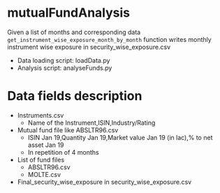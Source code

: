 # mutualFundAnalysis

Given a list of months and corresponding data `get_instrument_wise_exposure_month_by_month` function writes monthly
instrument wise exposure in security_wise_exposure.csv

* Data loading script: loadData.py
* Analysis script: analyseFunds.py

# Data fields description
* Instruments.csv
  * Name of the Instrument,ISIN,Industry/Rating
* Mutual fund file like ABSLTR96.csv
  * ISIN Jan 19,Quantity Jan 19,Market value Jan 19 (in lac),% to net asset Jan 19
  * In repetition of 4 months
* List of fund files
  * ABSLTR96.csv
  * MOLTE.csv
* Final_security_wise_exposure in security_wise_exposure.csv
